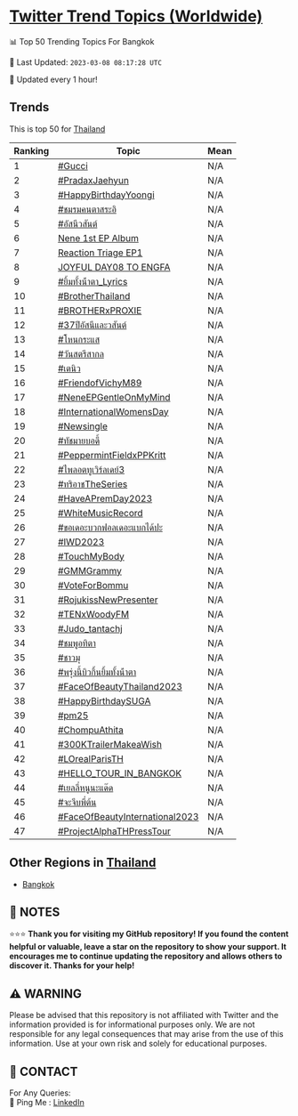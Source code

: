 [Twitter Trend Topics (Worldwide)](https://github.com/ErcinDedeoglu/Twitter-Trend-Topics)
==========


📊 Top 50 Trending Topics For Bangkok

📆 Last Updated: `2023-03-08 08:17:28 UTC`

🔧 Updated every 1 hour!


## Trends

This is top 50 for [Thailand](</Thailand>)

| Ranking | Topic | Mean |
| ------- | ------------ | ------------ |
| 1 | [#Gucci](http://twitter.com/search?q=%23Gucci) | N/A |
| 2 | [#PradaxJaehyun](http://twitter.com/search?q=%23PradaxJaehyun) | N/A |
| 3 | [#HappyBirthdayYoongi](http://twitter.com/search?q=%23HappyBirthdayYoongi) | N/A |
| 4 | [#ชมรมคนตาสระอิ](http://twitter.com/search?q=%23%e0%b8%8a%e0%b8%a1%e0%b8%a3%e0%b8%a1%e0%b8%84%e0%b8%99%e0%b8%95%e0%b8%b2%e0%b8%aa%e0%b8%a3%e0%b8%b0%e0%b8%ad%e0%b8%b4) | N/A |
| 5 | [#อัสนีวสันต์](http://twitter.com/search?q=%23%e0%b8%ad%e0%b8%b1%e0%b8%aa%e0%b8%99%e0%b8%b5%e0%b8%a7%e0%b8%aa%e0%b8%b1%e0%b8%99%e0%b8%95%e0%b9%8c) | N/A |
| 6 | [Nene 1st EP Album](http://twitter.com/search?q=Nene+1st+EP+Album) | N/A |
| 7 | [Reaction Triage EP1](http://twitter.com/search?q=Reaction+Triage+EP1) | N/A |
| 8 | [JOYFUL DAY08 TO ENGFA](http://twitter.com/search?q=JOYFUL+DAY08+TO+ENGFA) | N/A |
| 9 | [#ยิ้มทั้งน้ําตา_Lyrics](http://twitter.com/search?q=%23%e0%b8%a2%e0%b8%b4%e0%b9%89%e0%b8%a1%e0%b8%97%e0%b8%b1%e0%b9%89%e0%b8%87%e0%b8%99%e0%b9%89%e0%b9%8d%e0%b8%b2%e0%b8%95%e0%b8%b2_Lyrics) | N/A |
| 10 | [#BrotherThailand](http://twitter.com/search?q=%23BrotherThailand) | N/A |
| 11 | [#BROTHERxPROXIE](http://twitter.com/search?q=%23BROTHERxPROXIE) | N/A |
| 12 | [#37ปีอัสนีและวสันต์](http://twitter.com/search?q=%2337%e0%b8%9b%e0%b8%b5%e0%b8%ad%e0%b8%b1%e0%b8%aa%e0%b8%99%e0%b8%b5%e0%b9%81%e0%b8%a5%e0%b8%b0%e0%b8%a7%e0%b8%aa%e0%b8%b1%e0%b8%99%e0%b8%95%e0%b9%8c) | N/A |
| 13 | [#โหนกระแส](http://twitter.com/search?q=%23%e0%b9%82%e0%b8%ab%e0%b8%99%e0%b8%81%e0%b8%a3%e0%b8%b0%e0%b9%81%e0%b8%aa) | N/A |
| 14 | [#วันสตรีสากล](http://twitter.com/search?q=%23%e0%b8%a7%e0%b8%b1%e0%b8%99%e0%b8%aa%e0%b8%95%e0%b8%a3%e0%b8%b5%e0%b8%aa%e0%b8%b2%e0%b8%81%e0%b8%a5) | N/A |
| 15 | [#เตนิว](http://twitter.com/search?q=%23%e0%b9%80%e0%b8%95%e0%b8%99%e0%b8%b4%e0%b8%a7) | N/A |
| 16 | [#FriendofVichyM89](http://twitter.com/search?q=%23FriendofVichyM89) | N/A |
| 17 | [#NeneEPGentleOnMyMind](http://twitter.com/search?q=%23NeneEPGentleOnMyMind) | N/A |
| 18 | [#InternationalWomensDay](http://twitter.com/search?q=%23InternationalWomensDay) | N/A |
| 19 | [#Newsingle](http://twitter.com/search?q=%23Newsingle) | N/A |
| 20 | [#ทัชมายบอดี้](http://twitter.com/search?q=%23%e0%b8%97%e0%b8%b1%e0%b8%8a%e0%b8%a1%e0%b8%b2%e0%b8%a2%e0%b8%9a%e0%b8%ad%e0%b8%94%e0%b8%b5%e0%b9%89) | N/A |
| 21 | [#PeppermintFieldxPPKritt](http://twitter.com/search?q=%23PeppermintFieldxPPKritt) | N/A |
| 22 | [#ไพลอตทูเวิร์ลเดย์3](http://twitter.com/search?q=%23%e0%b9%84%e0%b8%9e%e0%b8%a5%e0%b8%ad%e0%b8%95%e0%b8%97%e0%b8%b9%e0%b9%80%e0%b8%a7%e0%b8%b4%e0%b8%a3%e0%b9%8c%e0%b8%a5%e0%b9%80%e0%b8%94%e0%b8%a2%e0%b9%8c3) | N/A |
| 23 | [#ทริอาชTheSeries](http://twitter.com/search?q=%23%e0%b8%97%e0%b8%a3%e0%b8%b4%e0%b8%ad%e0%b8%b2%e0%b8%8aTheSeries) | N/A |
| 24 | [#HaveAPremDay2023](http://twitter.com/search?q=%23HaveAPremDay2023) | N/A |
| 25 | [#WhiteMusicRecord](http://twitter.com/search?q=%23WhiteMusicRecord) | N/A |
| 26 | [#ขอเดอะบวกฟอลเดอะแบกได้ปะ](http://twitter.com/search?q=%23%e0%b8%82%e0%b8%ad%e0%b9%80%e0%b8%94%e0%b8%ad%e0%b8%b0%e0%b8%9a%e0%b8%a7%e0%b8%81%e0%b8%9f%e0%b8%ad%e0%b8%a5%e0%b9%80%e0%b8%94%e0%b8%ad%e0%b8%b0%e0%b9%81%e0%b8%9a%e0%b8%81%e0%b9%84%e0%b8%94%e0%b9%89%e0%b8%9b%e0%b8%b0) | N/A |
| 27 | [#IWD2023](http://twitter.com/search?q=%23IWD2023) | N/A |
| 28 | [#TouchMyBody](http://twitter.com/search?q=%23TouchMyBody) | N/A |
| 29 | [#GMMGrammy](http://twitter.com/search?q=%23GMMGrammy) | N/A |
| 30 | [#VoteForBommu](http://twitter.com/search?q=%23VoteForBommu) | N/A |
| 31 | [#RojukissNewPresenter](http://twitter.com/search?q=%23RojukissNewPresenter) | N/A |
| 32 | [#TENxWoodyFM](http://twitter.com/search?q=%23TENxWoodyFM) | N/A |
| 33 | [#Judo_tantachj](http://twitter.com/search?q=%23Judo_tantachj) | N/A |
| 34 | [#ชมพูอทิตา](http://twitter.com/search?q=%23%e0%b8%8a%e0%b8%a1%e0%b8%9e%e0%b8%b9%e0%b8%ad%e0%b8%97%e0%b8%b4%e0%b8%95%e0%b8%b2) | N/A |
| 35 | [#ชาวมุ](http://twitter.com/search?q=%23%e0%b8%8a%e0%b8%b2%e0%b8%a7%e0%b8%a1%e0%b8%b8) | N/A |
| 36 | [#พรุ่งนี้บิวกิ้นยิ้มทั้งน้ําตา](http://twitter.com/search?q=%23%e0%b8%9e%e0%b8%a3%e0%b8%b8%e0%b9%88%e0%b8%87%e0%b8%99%e0%b8%b5%e0%b9%89%e0%b8%9a%e0%b8%b4%e0%b8%a7%e0%b8%81%e0%b8%b4%e0%b9%89%e0%b8%99%e0%b8%a2%e0%b8%b4%e0%b9%89%e0%b8%a1%e0%b8%97%e0%b8%b1%e0%b9%89%e0%b8%87%e0%b8%99%e0%b9%89%e0%b9%8d%e0%b8%b2%e0%b8%95%e0%b8%b2) | N/A |
| 37 | [#FaceOfBeautyThailand2023](http://twitter.com/search?q=%23FaceOfBeautyThailand2023) | N/A |
| 38 | [#HappyBirthdaySUGA](http://twitter.com/search?q=%23HappyBirthdaySUGA) | N/A |
| 39 | [#pm25](http://twitter.com/search?q=%23pm25) | N/A |
| 40 | [#ChompuAthita](http://twitter.com/search?q=%23ChompuAthita) | N/A |
| 41 | [#300KTrailerMakeaWish](http://twitter.com/search?q=%23300KTrailerMakeaWish) | N/A |
| 42 | [#LOrealParisTH](http://twitter.com/search?q=%23LOrealParisTH) | N/A |
| 43 | [#HELLO_TOUR_IN_BANGKOK](http://twitter.com/search?q=%23HELLO_TOUR_IN_BANGKOK) | N/A |
| 44 | [#เยลลี่หนูนะแด๊ด](http://twitter.com/search?q=%23%e0%b9%80%e0%b8%a2%e0%b8%a5%e0%b8%a5%e0%b8%b5%e0%b9%88%e0%b8%ab%e0%b8%99%e0%b8%b9%e0%b8%99%e0%b8%b0%e0%b9%81%e0%b8%94%e0%b9%8a%e0%b8%94) | N/A |
| 45 | [#จะจีบพี่ต้น](http://twitter.com/search?q=%23%e0%b8%88%e0%b8%b0%e0%b8%88%e0%b8%b5%e0%b8%9a%e0%b8%9e%e0%b8%b5%e0%b9%88%e0%b8%95%e0%b9%89%e0%b8%99) | N/A |
| 46 | [#FaceOfBeautyInternational2023](http://twitter.com/search?q=%23FaceOfBeautyInternational2023) | N/A |
| 47 | [#ProjectAlphaTHPressTour](http://twitter.com/search?q=%23ProjectAlphaTHPressTour) | N/A |



## Other Regions in [Thailand](</Thailand>)

* [Bangkok](</Thailand/Bangkok.md>)



## 📝 NOTES

⭐⭐⭐ **Thank you for visiting my GitHub repository! If you found the content helpful or valuable, leave a star on the repository to show your support. It encourages me to continue updating the repository and allows others to discover it. Thanks for your help!**


## ⚠️ WARNING

Please be advised that this repository is not affiliated with Twitter and the information provided is for informational purposes only. We are not responsible for any legal consequences that may arise from the use of this information. Use at your own risk and solely for educational purposes.


## 📨 CONTACT

 For Any Queries:  
            🏓 Ping Me : [LinkedIn](https://www.linkedin.com/in/ercindedeoglu/)
